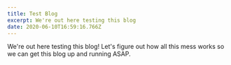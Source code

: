 ```yaml
---
title: Test Blog
excerpt: We're out here testing this blog
date: 2020-06-10T16:59:16.766Z
---
```

We're out here testing this blog! Let's figure out how all this mess works so we can get this blog up and running ASAP.